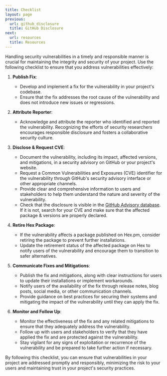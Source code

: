 ```yaml
---
title: Checklist
layout: page
previous:
  url: github_disclosure
  title: GitHub Disclosure
next:
  url: resources
  title: Resources
---
```


Handling security vulnerabilities in a timely and responsible manner is crucial
for maintaining the integrity and security of your project. Use the following
checklist to ensure that you address vulnerabilities effectively:

1. **Publish Fix**:
   - Develop and implement a fix for the vulnerability in your project's codebase.
   - Ensure that the fix addresses the root cause of the vulnerability and does
     not introduce new issues or regressions.

2. **Attribute Reporter**:
   - Acknowledge and attribute the reporter who identified and reported the
     vulnerability. Recognizing the efforts of security researchers encourages
     responsible disclosure and fosters a collaborative security culture.

3. **Disclose & Request CVE**:
   - Document the vulnerability, including its impact, affected versions, and
     mitigations, in a security advisory on GitHub or your project's website.
   - Request a Common Vulnerabilities and Exposures (CVE) identifier for the
     vulnerability through GitHub's security advisory interface or other
     appropriate channels.
   - Provide clear and comprehensive information to users and stakeholders to
     help them understand the nature and severity of the vulnerability.
   - Check that the disclosure is visible in the
     [GitHub Advisory database](https://github.com/advisories?query=type%3Areviewed+ecosystem%3Aerlang).
     If it is not, search for your CVE and make sure that the affected package &
     versions are properly declared.

1. **Retire Hex Package**:
   - If the vulnerability affects a package published on Hex.pm, consider
     retiring the package to prevent further installations.
   - Update the retirement status of the affected package on Hex to notify users
     of the vulnerability and encourage them to transition to safer alternatives.

2. **Communicate Fixes and Mitigations**:
   - Publish the fix and mitigations, along with clear instructions for users to
     update their installations or implement workarounds.
   - Notify users of the availability of the fix through release notes, blog
     posts, social media, or other communication channels.
   - Provide guidance on best practices for securing their systems and
     mitigating the impact of the vulnerability until they can apply the fix.

3. **Monitor and Follow Up**:
   - Monitor the effectiveness of the fix and any related mitigations to ensure
     that they adequately address the vulnerability.
   - Follow up with users and stakeholders to verify that they have applied the
     fix and are protected against the vulnerability.
   - Stay vigilant for any signs of exploitation or recurrence of the
     vulnerability and be prepared to take further action if necessary.

By following this checklist, you can ensure that vulnerabilities in your project
are addressed promptly and responsibly, minimizing the risk to your users and
maintaining trust in your project's security practices.